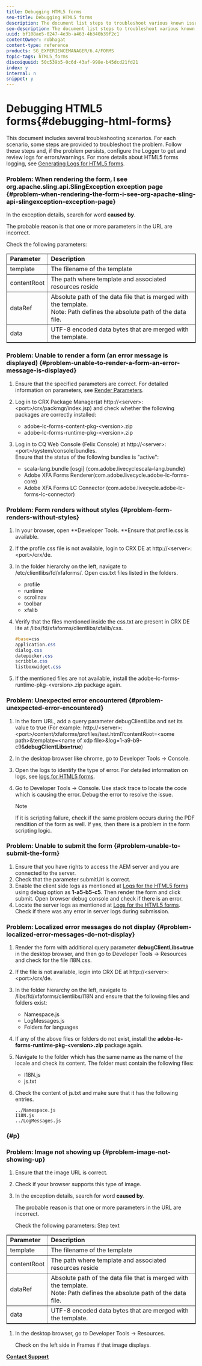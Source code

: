 ```yaml
---
title: Debugging HTML5 forms
seo-title: Debugging HTML5 forms
description: The document list steps to troubleshoot various known issues. 
seo-description: The document list steps to troubleshoot various known issues. 
uuid: bf108ae5-0247-4e3b-a463-4b340b39f2c1
contentOwner: robhagat
content-type: reference
products: SG_EXPERIENCEMANAGER/6.4/FORMS
topic-tags: hTML5_forms
discoiquuid: 50c539b5-0c6d-43af-998e-b45dcd21fd21
index: y
internal: n
snippet: y
---
```


# Debugging HTML5 forms{#debugging-html-forms}

This document includes several troubleshooting scenarios. For each scenario, some steps are provided to troubleshoot the problem. Follow these steps and, if the problem persists, configure the Logger to get and review logs for errors/warnings. For more details about HTML5 forms logging, see [Generating Logs for HTML5 forms](../../forms/using/enable-logs.md).

### Problem: When rendering the form, I see org.apache.sling.api.SlingException exception page {#problem-when-rendering-the-form-i-see-org-apache-sling-api-slingexception-exception-page}

In the exception details, search for word **caused by**.

The probable reason is that one or more parameters in the URL are incorrect.

Check the following parameters:

<table border="1" cellpadding="1" cellspacing="0" width="100%"> 
 <tbody> 
  <tr> 
   <td><strong>Parameter</strong></td> 
   <td><strong>Description</strong></td> 
  </tr> 
  <tr> 
   <td>template</td> 
   <td>The filename of the template</td> 
  </tr> 
  <tr> 
   <td>contentRoot</td> 
   <td>The path where template and associated resources reside</td> 
  </tr> 
  <tr> 
   <td>dataRef</td> 
   <td>Absolute path of the data file that is merged with the template.<br /> Note: Path defines the absolute path of the data file.</td> 
  </tr> 
  <tr> 
   <td>data</td> 
   <td>UTF-8 encoded data bytes that are merged with the template.</td> 
  </tr> 
 </tbody> 
</table>

### Problem: Unable to render a form (an error message is displayed) {#problem-unable-to-render-a-form-an-error-message-is-displayed}

1. Ensure that the specified parameters are correct. For detailed information on parameters, see [Render Parameters](../../forms/using/debug.md#main-pars-table).
1. Log in to CRX Package Manager(at http://&lt;server&gt;:&lt;port&gt;/crx/packmgr/index.jsp) and check whether the following packages are correctly installed:

    * adobe-lc-forms-content-pkg-&lt;version&gt;.zip
    * adobe-lc-forms-runtime-pkg-&lt;version&gt;.zip

1. Log in to CQ Web Console (Felix Console) at http://&lt;server&gt;:&lt;port&gt;/system/console/bundles.  
   Ensure that the status of the following bundles is "active":

    * scala-lang.bundle [osgi] (com.adobe.livecyclescala-lang.bundle)
    * Adobe XFA Forms Renderer(com.adobe.livecycle.adobe-lc-forms-core)  
    * Adobe XFA Forms LC Connector (com.adobe.livecycle.adobe-lc-forms-lc-connector)

### Problem: Form renders without styles {#problem-form-renders-without-styles}

1. In your browser, open **Developer Tools. **Ensure that profile.css is available.
1. If the profile.css file is not available, login to CRX DE at http://&lt;server&gt;:&lt;port&gt;/crx/de.
1. In the folder hierarchy on the left, navigate to /etc/clientlibs/fd/xfaforms/. Open css.txt files listed in the folders.

    * profile
    * runtime
    * scrollnav
    * toolbar
    * xfalib

1. Verify that the files mentioned inside the css.txt are present in CRX DE lite at /libs/fd/xfaforms/clientlibs/xfalib/css.

   ```css
   #base=css
   application.css
   dialog.css
   datepicker.css
   scribble.css
   listboxwidget.css
   ```

1. If the mentioned files are not available, install the adobe-lc-forms-runtime-pkg-&lt;version&gt;.zip package again.

### Problem: Unexpected error encountered {#problem-unexpected-error-encountered}

1. In the form URL, add a query parameter debugClientLibs and set its value to true (For example: http://&lt;server&gt;:&lt;port&gt;/content/xfaforms/profiles/test.html?contentRoot=&lt;some path&gt;&template=&lt;name of xdp file&gt;&log=1-a9-b9-c9&**debugClientLibs=true**)
1. In the desktop browser like chrome, go to Developer Tools -&gt; Console.
1. Open the logs to identify the type of error. For detailed information on logs, see [logs for HTML5 forms](../../forms/using/enable-logs.md).
1. Go to Developer Tools -&gt; Console. Use stack trace to locate the code which is causing the error. Debug the error to resolve the issue.

   >[!NOTE]
   >
   >If it is scripting failure, check if the same problem occurs during the PDF rendition of the form as well. If yes, then there is a problem in the form scripting logic.

### Problem: Unable to submit the form {#problem-unable-to-submit-the-form}

1. Ensure that you have rights to access the AEM server and you are connected to the server. 
1. Check that the parameter submitUrl is correct.
1. Enable the client side logs as mentioned at [Logs for the HTML5 forms](../../forms/using/enable-logs.md) using debug option as **1-a5-b5-c5**. Then render the form and click submit. Open browser debug console and check if there is an error. 
1. Locate the server logs as mentioned at [Logs for the HTML5 forms](../../forms/using/enable-logs.md). Check if there was any error in server logs during submission.

### Problem: Localized error messages do not display {#problem-localized-error-messages-do-not-display}

1. Render the form with additional query parameter **debugClientLibs=true** in the desktop browser, and then go to Developer Tools -&gt; Resources and check for the file I18N.css.
1. If the file is not available, login into CRX DE at http://&lt;server&gt;:&lt;port&gt;/crx/de.
1. In the folder hierarchy on the left, navigate to /libs/fd/xfaforms/clientlibs/I18N and ensure that the following files and folders exist:

    * Namespace.js
    * LogMessages.js
    * Folders for languages

1. If any of the above files or folders do not exist, install the **adobe-lc-forms-runtime-pkg-&lt;version&gt;.zip** package again.
1. Navigate to the folder which has the same name as the name of the locale and check its content. The folder must contain the following files:

    * I18N.js
    * js.txt

1. Check the content of js.txt and make sure that it has the following entries.

   ```
   ../Namespace.js
   I18N.js
   ../LogMessages.js
   ```

###  </p>  {#p}

### Problem: Image not showing up {#problem-image-not-showing-up}

1. Ensure that the image URL is correct. 
1. Check if your browser supports this type of image. 
1. In the exception details, search for word **caused by**.

   The probable reason is that one or more parameters in the URL are incorrect.

   Check the following parameters:
   Step text 

<table border="1" cellpadding="1" cellspacing="0" width="100%"> 
 <tbody> 
  <tr> 
   <td><strong>Parameter</strong></td> 
   <td><strong>Description</strong></td> 
  </tr> 
  <tr> 
   <td>template</td> 
   <td>The filename of the template</td> 
  </tr> 
  <tr> 
   <td>contentRoot</td> 
   <td>The path where template and associated resources reside</td> 
  </tr> 
  <tr> 
   <td>dataRef</td> 
   <td>Absolute path of the data file that is merged with the template.<br /> Note: Path defines the absolute path of the data file.</td> 
  </tr> 
  <tr> 
   <td>data</td> 
   <td>UTF-8 encoded data bytes that are merged with the template.</td> 
  </tr> 
 </tbody> 
</table>

1. In the desktop browser, go to Developer Tools -&gt; Resources.

   Check on the left side in Frames if that image displays.

[**Contact Support**](https://www.adobe.com/account/sign-in.supportportal.html)

